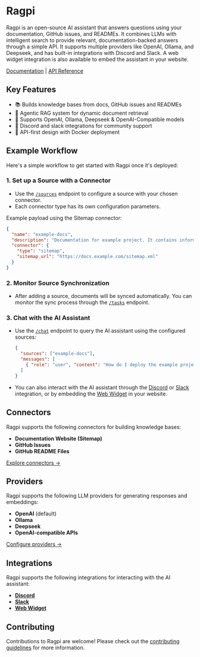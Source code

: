 # Ragpi

Ragpi is an open-source AI assistant that answers questions using your documentation, GitHub issues, and READMEs. It combines LLMs with intelligent search to provide relevant, documentation-backed answers through a simple API. It supports multiple providers like OpenAI, Ollama, and Deepseek, and has built-in integrations with Discord and Slack. A web widget integration is also available to embed the assistant in your website.

[Documentation](https://docs.ragpi.io) | [API Reference](https://docs.ragpi.io/api)

## Key Features

- 📚 Builds knowledge bases from docs, GitHub issues and READMEs
- 🤖 Agentic RAG system for dynamic document retrieval
- 🔌 Supports OpenAI, Ollama, Deepseek & OpenAI-Compatible models
- 💬 Discord and slack integrations for community support
- 🚀 API-first design with Docker deployment

## Example Workflow

Here's a simple workflow to get started with Ragpi once it's deployed:

### 1. Set up a Source with a Connector

- Use the [`/sources`](https://docs.ragpi.io/api#tag/Sources/operation/create_source_sources_post) endpoint to configure a source with your chosen connector.
- Each connector type has its own configuration parameters.

Example payload using the Sitemap connector:

```json
{
  "name": "example-docs",
  "description": "Documentation for example project. It contains information about configuration, usage, and deployment.",
  "connector": {
    "type": "sitemap",
    "sitemap_url": "https://docs.example.com/sitemap.xml"
  }
}
```

### 2. Monitor Source Synchronization

- After adding a source, documents will be synced automatically. You can monitor the sync process through the [`/tasks`](https://docs.ragpi.io/api#tag/Tasks/operation/get_task_tasks__task_id__get) endpoint.

### 3. Chat with the AI Assistant

- Use the [`/chat`](https://docs.ragpi.io/api#tag/Chat/operation/chat_chat_post) endpoint to query the AI assistant using the configured sources:

  ```json
  {
    "sources": ["example-docs"],
    "messages": [
      { "role": "user", "content": "How do I deploy the example project?" }
    ]
  }
  ```

- You can also interact with the AI assistant through the [Discord](https://docs.ragpi.io/integrations/discord) or [Slack](https://docs.ragpi.io/integrations/slack) integration,
  or by embedding the [Web Widget](https://docs.ragpi.io/integrations/web-widget) in your website.

## Connectors

Ragpi supports the following connectors for building knowledge bases:

- **Documentation Website (Sitemap)**
- **GitHub Issues**
- **GitHub README Files**

[Explore connectors →](https://docs.ragpi.io/connectors)

## Providers

Ragpi supports the following LLM providers for generating responses and embeddings:

- **OpenAI** (default)
- **Ollama**
- **Deepseek**
- **OpenAI-compatible APIs**

[Configure providers →](https://docs.ragpi.io/providers/overview)

## Integrations

Ragpi supports the following integrations for interacting with the AI assistant:

- [**Discord**](https://docs.ragpi.io/integrations/discord)
- [**Slack**](https://docs.ragpi.io/integrations/slack)
- [**Web Widget**](https://docs.ragpi.io/integrations/web-widget)

## Contributing

Contributions to Ragpi are welcome! Please check out the [contributing guidelines](CONTRIBUTING.md) for more information.
